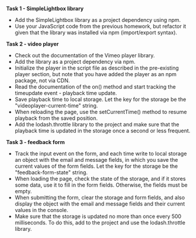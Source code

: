 **Task 1 - SimpleLightbox library**

- Add the SimpleLightbox library as a project dependency using npm.
- Use your JavaScript code from the previous homework, but refactor it given
  that the library was installed via npm (import/export syntax).

**Task 2 - video player**

- Check out the documentation of the Vimeo player library.
- Add the library as a project dependency via npm.
- Initialize the player in the script file as described in the pre-existing
  player section, but note that you have added the player as an npm package, not
  via CDN.
- Read the documentation of the on() method and start tracking the timeupdate
  event - playback time update.
- Save playback time to local storage. Let the key for the storage be the
  "videoplayer-current-time" string.
- When reloading the page, use the setCurrentTime() method to resume playback
  from the saved position.
- Add the lodash.throttle library to the project and make sure that the playback
  time is updated in the storage once a second or less frequent.

**Task 3 - feedback form**

- Track the input event on the form, and each time write to local storage an
  object with the email and message fields, in which you save the current values
  of the form fields. Let the key for the storage be the "feedback-form-state"
  string.
- When loading the page, check the state of the storage, and if it stores some
  data, use it to fill in the form fields. Otherwise, the fields must be empty.
- When submitting the form, clear the storage and form fields, and also display
  the object with the email and message fields and their current values in the
  console.
- Make sure that the storage is updated no more than once every 500
  milliseconds. To do this, add to the project and use the lodash.throttle
  library.
